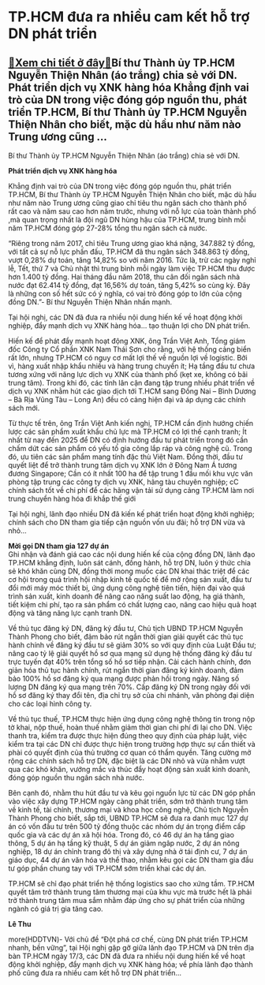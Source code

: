 TP.HCM đưa ra nhiều cam kết hỗ trợ DN phát triển
================================================

[:gift:Xem chi tiết ở đây:gift:](https://hddtvn.com/tp-hcm-dua-ra-nhieu-cam-ket-ho-tro-dn-phat-trien/)Bí thư Thành ủy TP.HCM Nguyễn Thiện Nhân (áo trắng) chia sẻ với DN. Phát triển dịch vụ XNK hàng hóa Khẳng định vai trò của DN trong việc đóng góp nguồn thu, phát triển TP.HCM, Bí thư Thành ủy TP.HCM Nguyễn Thiện Nhân cho biết, mặc dù hầu như năm nào Trung ương cũng …
---------------------------------------------------------------------------------------------------------------------------------------------------------------------------------------------------------------------------------------------------------------------------







 






 Bí thư Thành ủy TP.HCM Nguyễn Thiện Nhân (áo trắng) chia sẻ với DN. 


**Phát triển dịch vụ XNK hàng hóa**


 Khẳng định vai trò của DN trong việc đóng góp nguồn thu, phát triển TP.HCM, Bí thư Thành ủy TP.HCM Nguyễn Thiện Nhân cho biết, mặc dù hầu như năm nào Trung ương cũng giao chỉ tiêu thu ngân sách cho thành phố rất cao và năm sau cao hơn năm trước, nhưng với nỗ lực của toàn thành phố ,mà quan trọng nhất là đội ngũ DN hùng hậu của TP.HCM, trung bình mỗi năm TP.HCM đóng góp 27-28% tổng thu ngân sách cả nước.


“Riêng trong năm 2017, chỉ tiêu Trung ương giao khá nặng, 347.882 tỷ đồng, với tất cả sự nỗ lực phấn đấu, TP.HCM đã thu ngân sách 348.863 tỷ đồng, vượt 0,28% dự toán, tăng 14,82% so với năm 2016. Tức là, trừ các ngày nghỉ lễ, Tết, thứ 7 và Chủ nhật thì trung bình mỗi ngày làm việc TP.HCM thu được hơn 1.400 tỷ đồng. Hai tháng đầu năm 2018, thu cân đối ngân sách nhà nước đạt 62.414 tỷ đồng, đạt 16,56% dự toán, tăng 5,42% so cùng kỳ. Đây là những con số hết sức có ý nghĩa, có vai trò đóng góp to lớn của cộng đồng DN.”- Bí thư Nguyễn Thiện Nhân nhấn mạnh. 


 Tại hội nghị, các DN đã đưa ra nhiều nội dung hiến kế về hoạt động khởi nghiệp, đẩy mạnh dịch vụ XNK hàng hóa… tạo thuận lợi cho DN phát triển. 


Hiến kế để phát đẩy mạnh hoạt động XNK, ông Trần Việt Anh, Tổng giám đốc Công ty Cổ phần XNK Nam Thái Sơn cho rằng, với hệ thống cảng biển rất lớn, nhưng TP.HCM có nguy cơ mất lợi thế về nguồn lợi về logistic. Bởi vì, hàng xuất nhập khẩu nhiều và hàng trung chuyển ít; Hạ tầng đầu tư chưa tương xứng với năng lực dịch vụ XNK của thành phố (kẹt xe, không có bãi trung tâm). Trong khi đó, các tỉnh lân cận đang tập trung nhiều phát triển về dịch vụ XNK nhằm hút các giao dịch tới T.HCM sang Đồng Nai – Bình Dương – Bà Rịa Vũng Tàu – Long An) đều có cảng hiện đại và áp dụng các chính sách mới.


 Từ thực tế trên, ông Trần Việt Anh kiến nghị, TP.HCM cần định hướng chiến lược các sản phẩm xuất khẩu chủ lực mà TP.HCM có lợi thế cạnh tranh; Ít nhất từ nay đến 2025 để DN có định hướng đầu tư phát triển trong đó cần chấm dứt các sản phẩm có yếu tố gia công lắp ráp và công nghệ cũ. Trong đó, ưu tiên các sản phẩm mang tính đặc thù Việt Nam. Đồng thời, đầu tư quyết liệt để trở thành trung tâm dịch vụ XNK lớn ở Đông Nam Á tương đương Singapore; Cần có ít nhất 100 ha để tập trung 1 đầu mối khu vực văn phòng tập trung các công ty dịch vụ XNK, hãng tàu chuyên nghiệp; cC chính sách tốt về chi phí để các hãng vận tải sử dụng cảng TP.HCM làm nơi trung chuyển hàng hóa đi khắp thế giới 


 Tại hội nghị, lãnh đạo nhiều DN đã kiến kế phát triển hoạt động khởi nghiệp; chính sách cho DN tham gia tiếp cận nguồn vốn ưu đãi; hỗ trợ DN vừa và nhỏ…


 **Mời gọi DN tham gia 127 dự án**   
 Ghi nhận và đánh giá cao các nội dung hiến kế của cộng đồng DN, lãnh đạo TP.HCM khẳng định, luôn sát cánh, đồng hành, hỗ trợ DN, luôn ý thức chia sẻ khó khăn cùng DN, đồng thời mong muốc các DN khai thác triệt để các cơ hội trong quá trình hội nhập kinh tế quốc tế để mở rộng sản xuất, đầu tư đổi mới máy móc thiết bị, ứng dụng công nghệ tiên tiến, hiện đại vào quá trình sản xuất, kinh doanh để nâng cao năng suất lao động, hạ giá thành, tiết kiệm chi phí, tạo ra sản phẩm có chất lượng cao, nâng cao hiệu quả hoạt động và tăng năng lực cạnh tranh DN.


 Về thủ tục đăng ký DN, đăng ký đầu tư, Chủ tịch UBND TP.HCM Nguyễn Thành Phong cho biết, đảm bảo rút ngắn thời gian giải quyết các thủ tục hành chính về đăng ký đầu tư sẽ giảm 30% so với quy định của Luật Đầu tư; nâng cao tỷ lệ giải quyết hồ sơ qua mạng sử dụng hệ thống đăng ký đầu tư trực tuyến đạt 40% trên tổng số hồ sơ tiếp nhận. Cải cách hành chính, đơn giản hóa thủ tục hành chính, rút ngắn thời gian đăng ký kinh doanh, đảm bảo 100% hồ sơ đăng ký qua mạng được phản hồi trong ngày. Nâng số lượng DN đăng ký qua mạng trên 70%. Cấp đăng ký DN trong ngày đối với hồ sơ đăng ký thay đổi tên, địa chỉ trụ sở của chi nhánh, văn phòng đại diện cho các loại hình công ty.


 Về thủ tục thuế, TP.HCM thực hiện ứng dụng công nghệ thông tin trong nộp tờ khai, nộp thuế, hoàn thuế nhằm giảm thời gian chi phí đi lại cho DN. Việc thanh tra, kiểm tra được thực hiện đúng theo quy định của pháp luật, việc kiểm tra tại các DN chỉ được thực hiện trong trường hợp thực sự cần thiết và phài có quyết định của thủ trưởng cơ quan có thẩm quyền. Tăng cường mở rộng các chính sách hỗ trợ DN, đặc biệt là các DN nhỏ và vừa nhằm vượt qua các khó khăn, vướng mắc và thúc đẩy hoạt động sản xuất kinh doanh, đóng góp nguồn thu ngân sách nhà nước. 


 Bên cạnh đó, nhằm thu hút đầu tư và kêu gọi nguồn lực từ các DN góp phần vào việc xây dựng TP.HCM ngày càng phát triển, sớm trở thành trung tâm về kinh tế, tài chính, thương mại và khoa học công nghệ, Chủ tịch Nguyễn Thành Phong cho biết, sắp tới, UBND TP.HCM sẽ đưa ra danh mục 127 dự án có vốn đầu tư trên 500 tỷ đồng thuộc các nhóm dự án trọng điểm cấp quốc gia và các dự án xã hội hóa. Trong đó, có 46 dự án hạ tầng giao thông, 5 dự án hạ tầng kỹ thuật, 5 dự án giảm ngâp nước, 2 dự án nông nghiệp, 18 dự án chỉnh trang đô thị và xây dựng nhà ở tái định cư, 7 dự án giáo dục, 44 dự án văn hóa và thể thao, nhằm kêu gọi các DN tham gia đầu tư góp phần chung tay với TP.HCM sớm triển khai các dự án. 


 TP.HCM sẽ chỉ đạo phát triển hệ thống logistics sao cho xứng tầm. TP.HCM quyết tâm trở thành trung tâm thương mại của khu vực mà trước hết là phải trở thành trung tâm mua sắm nhằm đáp ứng cho sự phát triển của những ngành có giá trị gia tăng cao. 






**Lê Thu**



more(HDDTVN)- Với chủ đề “Đột phá cơ chế, cùng DN phát triển TP.HCM nhanh, bền vững”, tại Hội nghị gặp gỡ giữa lãnh đạo TP.HCM và DN trên địa bàn TP.HCM ngày 17/3, các DN đã đưa ra nhiều nội dung hiến kế về hoạt động khởi nghiệp, đẩy mạnh dịch vụ XNK hàng hóa; về phía lãnh đạo thành phố cũng đưa ra nhiều cam kết hỗ trợ DN phát triển…

